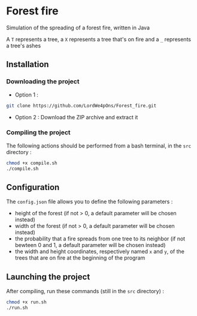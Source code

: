 # Forest fire
Simulation of the spreading of a forest fire, written in Java

A `T` represents a tree, a `X` represents a tree that's on fire and a `_` represents a tree's ashes

## Installation

### Downloading the project

- Option 1 :
```bash
git clone https://github.com/LordWe4pOns/Forest_fire.git
```

- Option 2 : Download the ZIP archive and extract it

### Compiling the project

The following actions should be performed from a bash terminal, in the `src` directory :

```bash
chmod +x compile.sh
./compile.sh
```

## Configuration

The `config.json` file allows you to define the following parameters :
- height of the forest (if not > 0, a default parameter will be chosen instead)
- width of the forest (if not > 0, a default parameter will be chosen instead)
- the probability that a fire spreads from one tree to its neighbor (if not bewteen 0 and 1, a default parameter will be chosen instead)
- the width and height coordinates, respectively named `x` and `y`, of the trees that are on fire at the beginning of the program

## Launching the project

After compiling, run these commands (still in the `src` directory) :

```bash
chmod +x run.sh
./run.sh
```